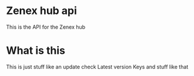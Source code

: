 # Zenex hub api
This is the API for the Zenex hub
# What is this
This is just stuff like an update check Latest version Keys and stuff like that
